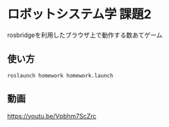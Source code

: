 # ロボットシステム学 課題2

rosbridgeを利用したブラウザ上で動作する数あてゲーム

## 使い方

```
roslaunch homework homework.launch
```

## 動画
https://youtu.be/Vpbhm7ScZrc
